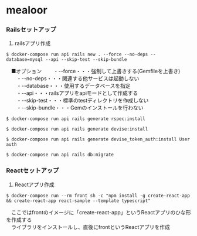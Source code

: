 # mealoor

### Railsセットアップ

1. railsアプリ作成

```
$ docker-compose run api rails new . --force --no-deps --database=mysql --api --skip-test --skip-bundle
```
　■オプション
　　・--force・・・強制して上書きする(Gemfileを上書き)  
　　・--no-deps・・・関連する他サービスは起動しない  
　　・--database・・・使用するデータベースを指定  
　　・--api・・・railsアプリをapiモードとして作成する  
　　・--skip-test・・・標準のtestディレクトリを作成しない  
　　・--skip-bundle・・・Gemのインストールを行わない  

```
$ docker-compose run api rails generate rspec:install

$ docker-compose run api rails generate devise:install

$ docker-compose run api rails generate devise_token_auth:install User auth

$ docker-compose run api rails db:migrate

```

### Reactセットアップ

1. Reactアプリ作成

```
$ docker-compose run --rm front sh -c "npm install -g create-react-app && create-react-app react-sample --template typescript"
```

　ここではfrontのイメージに「create-react-app」というReactアプリのひな形を作成する  
　ライブラリをインストールし、直後にfrontというReactアプリを作成  
